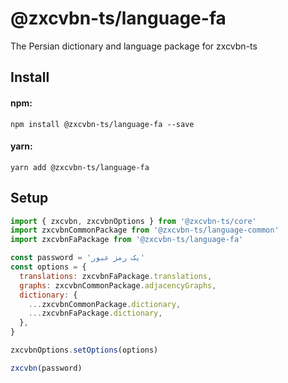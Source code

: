 # @zxcvbn-ts/language-fa

The Persian dictionary and language package for zxcvbn-ts


## Install

#### npm:

`npm install @zxcvbn-ts/language-fa --save`

#### yarn:

`yarn add @zxcvbn-ts/language-fa`

## Setup

```js
import { zxcvbn, zxcvbnOptions } from '@zxcvbn-ts/core'
import zxcvbnCommonPackage from '@zxcvbn-ts/language-common'
import zxcvbnFaPackage from '@zxcvbn-ts/language-fa'

const password = 'یک رمز عبور'
const options = {
  translations: zxcvbnFaPackage.translations,
  graphs: zxcvbnCommonPackage.adjacencyGraphs,
  dictionary: {
    ...zxcvbnCommonPackage.dictionary,
    ...zxcvbnFaPackage.dictionary,
  },
}

zxcvbnOptions.setOptions(options)

zxcvbn(password)
```
